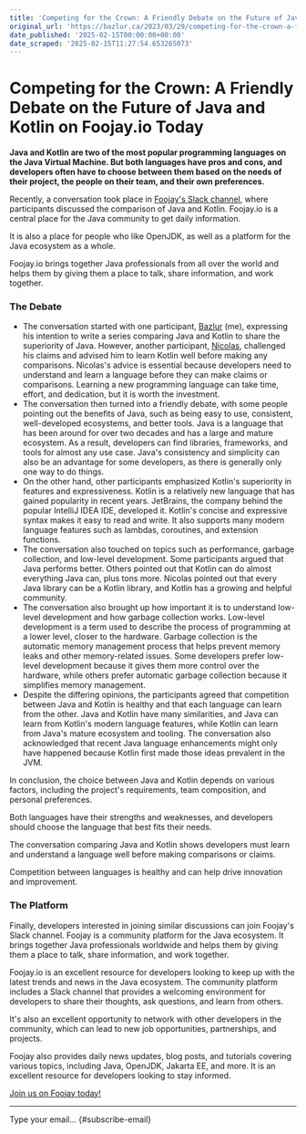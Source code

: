 ```yaml
---
title: 'Competing for the Crown: A Friendly Debate on the Future of Java and Kotlin on Foojay.io Today'
original_url: 'https://bazlur.ca/2023/03/29/competing-for-the-crown-a-friendly-debate-on-the-future-of-java-and-kotlin-on-foojay-io-today/'
date_published: '2025-02-15T00:00:00+00:00'
date_scraped: '2025-02-15T11:27:54.653265073'
---
```


Competing for the Crown: A Friendly Debate on the Future of Java and Kotlin on Foojay.io Today
==============================================================================================

**Java and Kotlin are two of the most popular programming languages on the Java Virtual Machine. But both languages have pros and cons, and developers often have to choose between them based on the needs of their project, the people on their team, and their own preferences.**

Recently, a conversation took place in [Foojay's Slack channel](https://join.slack.com/t/foojay/shared_invite/zt-jnkc9y5x-vS05~nb37oq9pSp1sgDGvA "Foojay's Slack channel"), where participants discussed the comparison of Java and Kotlin. Foojay.io is a central place for the Java community to get daily information.

It is also a place for people who like OpenJDK, as well as a platform for the Java ecosystem as a whole.

Foojay.io brings together Java professionals from all over the world and helps them by giving them a place to talk, share information, and work together.

### The Debate

* The conversation started with one participant, [Bazlur](https://twitter.com/bazlur_rahman "Bazlur") (me), expressing his intention to write a series comparing Java and Kotlin to share the superiority of Java. However, another participant, [Nicolas](https://twitter.com/nicolas_frankel "Nicolas"), challenged his claims and advised him to learn Kotlin well before making any comparisons. Nicolas's advice is essential because developers need to understand and learn a language before they can make claims or comparisons. Learning a new programming language can take time, effort, and dedication, but it is worth the investment.
* The conversation then turned into a friendly debate, with some people pointing out the benefits of Java, such as being easy to use, consistent, well-developed ecosystems, and better tools. Java is a language that has been around for over two decades and has a large and mature ecosystem. As a result, developers can find libraries, frameworks, and tools for almost any use case. Java's consistency and simplicity can also be an advantage for some developers, as there is generally only one way to do things.
* On the other hand, other participants emphasized Kotlin's superiority in features and expressiveness. Kotlin is a relatively new language that has gained popularity in recent years. JetBrains, the company behind the popular IntelliJ IDEA IDE, developed it. Kotlin's concise and expressive syntax makes it easy to read and write. It also supports many modern language features such as lambdas, coroutines, and extension functions.
* The conversation also touched on topics such as performance, garbage collection, and low-level development. Some participants argued that Java performs better. Others pointed out that Kotlin can do almost everything Java can, plus tons more. Nicolas pointed out that every Java library can be a Kotlin library, and Kotlin has a growing and helpful community.
* The conversation also brought up how important it is to understand low-level development and how garbage collection works. Low-level development is a term used to describe the process of programming at a lower level, closer to the hardware. Garbage collection is the automatic memory management process that helps prevent memory leaks and other memory-related issues. Some developers prefer low-level development because it gives them more control over the hardware, while others prefer automatic garbage collection because it simplifies memory management.
* Despite the differing opinions, the participants agreed that competition between Java and Kotlin is healthy and that each language can learn from the other. Java and Kotlin have many similarities, and Java can learn from Kotlin's modern language features, while Kotlin can learn from Java's mature ecosystem and tooling. The conversation also acknowledged that recent Java language enhancements might only have happened because Kotlin first made those ideas prevalent in the JVM.

In conclusion, the choice between Java and Kotlin depends on various factors, including the project's requirements, team composition, and personal preferences.

Both languages have their strengths and weaknesses, and developers should choose the language that best fits their needs.

The conversation comparing Java and Kotlin shows developers must learn and understand a language well before making comparisons or claims.

Competition between languages is healthy and can help drive innovation and improvement.

### The Platform

Finally, developers interested in joining similar discussions can join Foojay's Slack channel. Foojay is a community platform for the Java ecosystem. It brings together Java professionals worldwide and helps them by giving them a place to talk, share information, and work together.

Foojay.io is an excellent resource for developers looking to keep up with the latest trends and news in the Java ecosystem. The community platform includes a Slack channel that provides a welcoming environment for developers to share their thoughts, ask questions, and learn from others.

It's also an excellent opportunity to network with other developers in the community, which can lead to new job opportunities, partnerships, and projects.

Foojay also provides daily news updates, blog posts, and tutorials covering various topics, including Java, OpenJDK, Jakarta EE, and more. It is an excellent resource for developers looking to stay informed.

[Join us on Foojay today!](https://bit.ly/join-foojay-slack)  

*** ** * ** ***

Type your email... {#subscribe-email}
